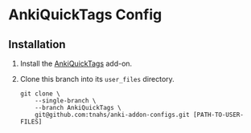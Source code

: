 # AnkiQuickTags Config

## Installation

1. Install the [AnkiQuickTags][anki-quick-tags] add-on.
2. Clone this branch into its `user_files` directory.

    ```shell
    git clone \
        --single-branch \
        --branch AnkiQuickTags \
        git@github.com:tnahs/anki-addon-configs.git [PATH-TO-USER-FILES]
    ```

[anki-quick-tags]: https://github.com/tnahs/AnkiQuickTags
